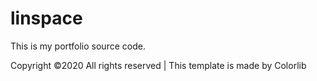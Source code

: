 # linspace
This is my portfolio source code.















Copyright ©2020 All rights reserved | This template is made by Colorlib

